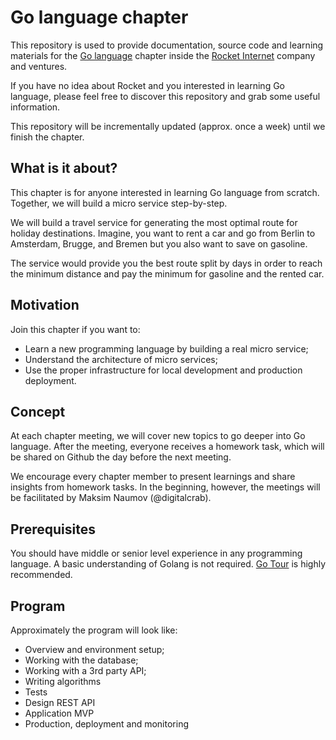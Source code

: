 # Go language chapter

This repository is used to provide documentation, source code and learning 
materials for the [Go language](https://golang.org/) chapter inside the [Rocket Internet](https://www.rocket-internet.com/) company 
and ventures.


If you have no idea about Rocket and you interested in learning Go language, 
please feel free to discover this repository and grab some useful information. 

This repository will be incrementally updated (approx. once a week) until 
we finish the chapter.

## What is it about?

This chapter is for anyone interested in learning Go language from scratch. 
Together, we will build a micro service step-by-step.
 
We will build a travel service for generating the most optimal route for 
holiday destinations. Imagine, you want to rent a car and go from Berlin to 
Amsterdam, Brugge, and Bremen but you also want to save on gasoline. 

The service would provide you the best route split by days in order to reach 
the minimum distance and pay the minimum for gasoline and the rented car.

## Motivation

Join this chapter if you want to:
- Learn a new programming language by building a real micro service;
- Understand the architecture of micro services;
- Use the proper infrastructure for local development and production deployment.

## Concept

At each chapter meeting, we will cover new topics to go deeper into Go language. 
After the meeting, everyone receives a homework task, which will be shared on
 Github the day before the next meeting. 
 
We encourage every chapter member to present learnings and share insights from 
homework tasks. In the beginning, however, the meetings will be facilitated by 
Maksim Naumov (@digitalcrab).

## Prerequisites

You should have middle or senior level experience in any programming language. 
A basic understanding of Golang is not required. [Go Tour](https://tour.golang.org/) is highly recommended.

## Program

Approximately the program will look like:
- Overview and environment setup;
- Working with the database;
- Working with a 3rd party API;
- Writing algorithms
- Tests
- Design REST API
- Application MVP
- Production, deployment and monitoring
